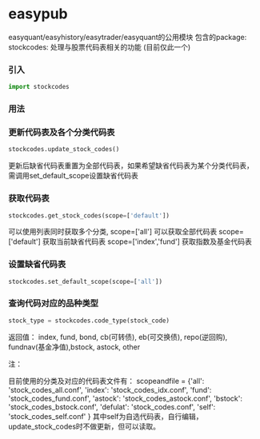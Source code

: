 # easypub
easyquant/easyhistory/easytrader/easyquant的公用模块
包含的package:
    stockcodes: 处理与股票代码表相关的功能
    (目前仅此一个)


### 引入

```python
import stockcodes
```
### 用法


### 更新代码表及各个分类代码表

```python
stockcodes.update_stock_codes()
```
更新后缺省代码表重置为全部代码表，如果希望缺省代码表为某个分类代码表， 需调用set_default_scope设置缺省代码表

### 获取代码表

```python
stockcodes.get_stock_codes(scope=['default'])
```
可以使用列表同时获取多个分类, scope=['all'] 可以获取全部代码表
scope=['default'] 获取当前缺省代码表
scope=['index','fund'] 获取指数及基金代码表

### 设置缺省代码表

```python
stockcodes.set_default_scope(scope=['all'])
```

### 查询代码对应的品种类型
```python
stock_type = stockcodes.code_type(stock_code)
```
返回值：
index, fund, bond, cb(可转债), eb(可交换债), repo(逆回购), fundnav(基金净值),bstock, astock, other

注：

目前使用的分类及对应的代码表文件有：
scopeandfile = {'all': 'stock_codes_all.conf',
              'index': 'stock_codes_idx.conf',
              'fund': 'stock_codes_fund.conf',
              'astock': 'stock_codes_astock.conf',
              'bstock': 'stock_codes_bstock.conf',
              'defulat': 'stock_codes.conf',
              'self': 'stock_codes_self.conf'
              }
其中self为自选代码表，自行编辑，update_stock_codes时不做更新，但可以读取。

